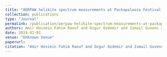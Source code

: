 ```yaml
---
title: "AERPAW helikite spectrum measurements at Packapalooza Festival in Aug 2024"
collection: publications
type: "Journal"
permalink: /publication/aerpaw-helikite-spectrum-measurements-at-packapalooza-festival-in-aug-2024
authors: Amir Hossein Fahim Raouf and Ozgur Ozdemir and Ismail Guvenc and Mihail Sichitiu
date: 2024-01-01
venue: "Unknown Venue"
paperurl: 
citation: "Amir Hossein Fahim Raouf and Ozgur Ozdemir and Ismail Guvenc and Mihail Sichitiu, Unknown Venue, 2024"
---
```

